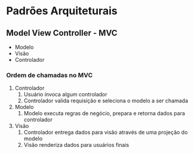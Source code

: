 # Padrões Arquiteturais

## Model View Controller - MVC

- Modelo
- Visão
- Controlador

### Ordem de chamadas no MVC

1. Controlador
   1. Usuário invoca algum controlador
   2. Controlador valida requisição e seleciona o modelo a ser chamada
2. Modelo
   1. Modelo executa regras de negócio, prepara e retorna dados para controlador
3. Visão
   1. Controlador entrega dados para visão através de uma projeção do modelo
   2. Visão renderiza dados para usuários finais